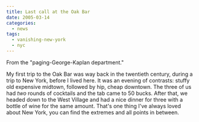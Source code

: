 ```yaml
---
title: Last call at the Oak Bar
date: 2005-03-14
categories:
  - news
tags:
  - vanishing-new-york
  - nyc
---
```


From the "paging-George-Kaplan department."

My first trip to the Oak Bar was way back in the twentieth century, during a trip to New York, before I lived here. It was an evening of contrasts: stuffy old expensive midtown, followed by hip, cheap downtown. The three of us had _two_ rounds of cocktails and the tab came to 50 bucks. After that, we headed down to the West Village and had a nice dinner for three with a bottle of wine for the same amount. That's one thing I've always loved about New York, you can find the extremes and all points in between.
